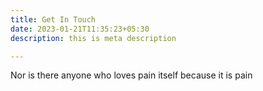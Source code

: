 ```yaml
---
title: Get In Touch
date: 2023-01-21T11:35:23+05:30
description: this is meta description

---
```

Nor is there anyone who loves pain itself because it is pain